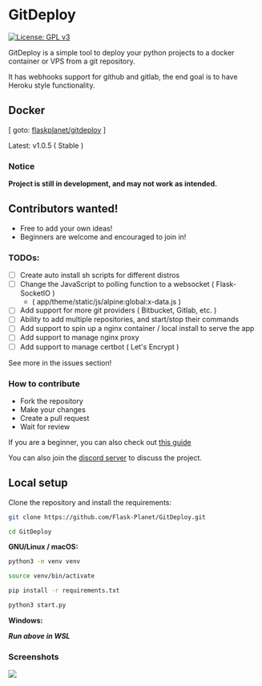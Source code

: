# GitDeploy

[![License: GPL v3](https://img.shields.io/badge/License-GPLv3-blue.svg)](https://www.gnu.org/licenses/gpl-3.0)

GitDeploy is a simple tool to deploy your python projects to a docker container or VPS from a git repository.

It has webhooks support for github and gitlab, the end goal is to have Heroku style functionality.

## Docker

[ goto: [flaskplanet/gitdeploy](https://hub.docker.com/repository/docker/flaskplanet/gitdeploy/general) ]

Latest: v1.0.5 ( Stable )

### Notice

**Project is still in development, and may not work as intended.**

## Contributors wanted!

- Free to add your own ideas!
- Beginners are welcome and encouraged to join in!

### TODOs:

- [ ] Create auto install sh scripts for different distros
- [ ] Change the JavaScript to polling function to a websocket ( Flask-SocketIO )
    - ( app/theme/static/js/alpine:global:x-data.js )
- [ ] Add support for more git providers ( Bitbucket, Gitlab, etc. )
- [ ] Ability to add multiple repositories, and start/stop their commands
- [ ] Add support to spin up a nginx container / local install to serve the app
- [ ] Add support to manage nginx proxy
- [ ] Add support to manage certbot ( Let's Encrypt )

See more in the issues section!

### How to contribute

- Fork the repository
- Make your changes
- Create a pull request
- Wait for review

If you are a beginner, you can also check out
[this guide](https://opensource.com/article/19/7/create-pull-request-github)

You can also join the [discord server](https://discord.gg/nZkQECDU) to discuss the project.

## Local setup

Clone the repository and install the requirements:

```bash
git clone https://github.com/Flask-Planet/GitDeploy.git
```

```bash
cd GitDeploy
```

**GNU/Linux / macOS:**

```bash
python3 -m venv venv
```

```bash
source venv/bin/activate
```

```bash
pip install -r requirements.txt
```

```bash
python3 start.py
```

**Windows:**

_**Run above in WSL**_

### Screenshots

![](https://raw.githubusercontent.com/Flask-Planet/GitDeploy/master/__assets__/screenshot_1.png)
